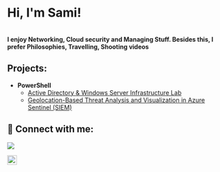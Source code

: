 
<h1>Hi, I'm Sami! </h1><br/><b >I enjoy Networking, Cloud security and Managing Stuff. Besides this, I prefer Philosophies, Travelling, Shooting videos </b>

<h2>Projects:</h2>


- <b>PowerShell</b>
   - [Active Directory & Windows Server Infrastructure Lab](https://github.com/sobersami/ActiveDirectoryLab)
   - [Geolocation-Based Threat Analysis and Visualization in Azure Sentinel (SIEM)](https://github.com/sobersami/Azure-honeypot-lab)
   

<h2> 🤳 Connect with me:</h2>
<a href="https://www.linkedin.com/in/shahriar-rahman-2b417a203/"><img src="https://img.shields.io/badge/-LinkedIn-0072b1?&style=for-the-badge&logo=linkedin&logoColor=white" /></a>

[<img align="left" alt="shahriar-rahman | LinkedIn" width="22px" src="https://cdn.jsdelivr.net/npm/simple-icons@v3/icons/linkedin.svg" />][linkedin]

[linkedin]: https://www.linkedin.com/in/shahriar-rahman-2b417a203


